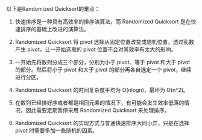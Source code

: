 

以下是Randomized Quicksort的重点：

1. 快速排序是一种具有高效率的排序演算法，而 Randomized Quicksort 是在快速排序的基础上改进的演算法。

2. Randomized Quicksort 将 pivot 选择从固定位置改变成随机位置，透过乱数产生 pivot，让一开始选取的 pivot 位置不会对其效率有太大的影响。

3. 一开始先将数列分成三个部分，分别为小于 pivot、等于 pivot 和大于 pivot 的部分。然后将小于 pivot 和大于 pivot 的部分再各自选定一个 pivot，继续进行分区。

4. Randomized Quicksort 的时间复杂度平均为 O(nlogn)，最坏为 O(n^2)。

5. 在数列已经排好序或者都是相同元素的情况下，有可能会发生效率低落的情况，因此需要定期暂停采用 Randomized Quicksort 来处理排序。

6. Randomized Quicksort 的实现方式与普通快速排序大同小异，只是在选择 pivot 时需要多加一些随机的因素。